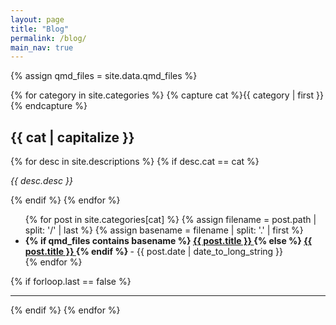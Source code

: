 ```yaml
---
layout: page
title: "Blog"
permalink: /blog/
main_nav: true
---
```


{% assign qmd_files = site.data.qmd_files %}

{% for category in site.categories %}
  {% capture cat %}{{ category | first }}{% endcapture %}
  <h2 id="{{cat}}">{{ cat | capitalize }}</h2>

  {% for desc in site.descriptions %}
    {% if desc.cat == cat %}
      <p class="desc"><em>{{ desc.desc }}</em></p>
    {% endif %}
  {% endfor %}

  <ul class="posts-list">
    {% for post in site.categories[cat] %}
      {% assign filename = post.path | split: '/' | last %}
      {% assign basename = filename | split: '.' | first %}
      <li>
        <strong>
          {% if qmd_files contains basename %}
            <a href="{{ '/qmd/' | append: basename | append: '.html' | prepend: site.baseurl }}">
              {{ post.title }}
            </a>
          {% else %}
            <a href="{{ post.url | prepend: site.baseurl }}">
              {{ post.title }}
            </a>
          {% endif %}
        </strong>
        <span class="post-date">- {{ post.date | date_to_long_string }}</span>
      </li>
    {% endfor %}
  </ul>

  {% if forloop.last == false %}<hr>{% endif %}
{% endfor %}
<br>